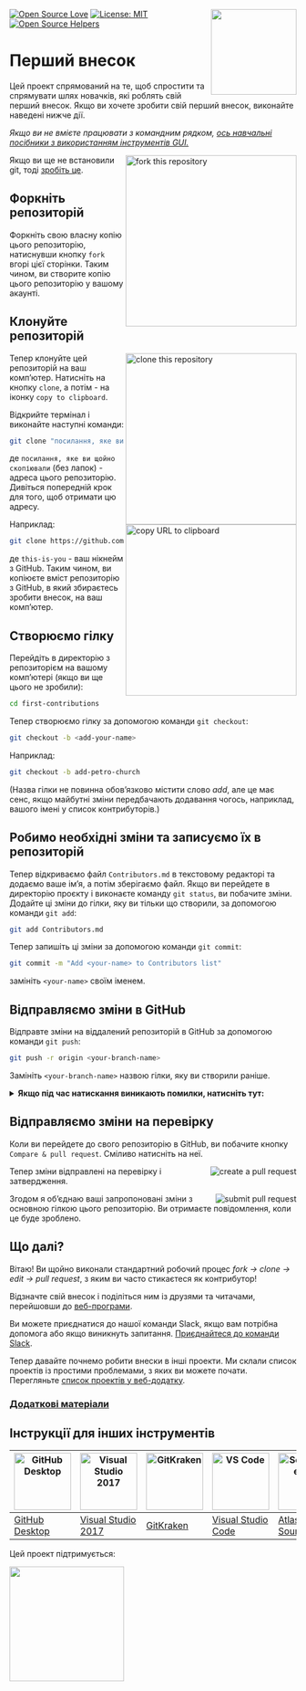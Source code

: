 [![Open Source Love](https://firstcontributions.github.io/open-source-badges/badges/open-source-v1/open-source.svg)](https://github.com/firstcontributions/open-source-badges)
[<img align="right" width="150" src="https://firstcontributions.github.io/assets/Readme/join-slack-team.png">](https://join.slack.com/t/firstcontributors/shared_invite/zt-1hg51qkgm-Xc7HxhsiPYNN3ofX2_I8FA)
[![License: MIT](https://img.shields.io/badge/License-MIT-green.svg)](https://opensource.org/licenses/MIT)
[![Open Source Helpers](https://www.codetriage.com/roshanjossey/first-contributions/badges/users.svg)](https://www.codetriage.com/roshanjossey/first-contributions)

# Перший внесок

Цей проект спрямований на те, щоб спростити та спрямувати шлях новачків, які роблять свій перший внесок. Якщо ви хочете зробити свій перший внесок, виконайте наведені нижче дії.

_Якщо ви не вмієте працювати з командним рядком, [ось навчальні посібники з використанням інструментів GUI.](#tutorials-using-other-tools)_

<img align="right" width="300" src="https://firstcontributions.github.io/assets/Readme/fork.png" alt="fork this repository" />

Якщо ви ще не встановили git, тоді [зробіть це](https://help.github.com/articles/set-up-git/).

## Форкніть репозиторій

Форкніть свою власну копію цього репозиторію, натиснувши кнопку `fork` вгорі цієї сторінки.
Таким чином, ви створите копію цього репозиторію у вашому акаунті.

## Клонуйте репозиторій

<img align="right" width="300" src="https://firstcontributions.github.io/assets/Readme/clone.png" alt="clone this repository" />

Тепер клонуйте цей репозиторій на ваш комп’ютер. Натисніть на кнопку `clone`, а потім - на іконку `copy to clipboard`.

Відкрийте термінал і виконайте наступні команди:

```bash
git clone "посилання, яке ви щойно скопіювали"
```

де `посилання, яке ви щойно скопіювали` (без лапок) - адреса цього репозиторію. Дивіться попередній крок для того, щоб отримати цю адресу.

<img align="right" width="300" src="https://firstcontributions.github.io/assets/Readme/copy-to-clipboard.png" alt="copy URL to clipboard" />

Наприклад:
```bash
git clone https://github.com/this-is-you/first-contributions.git
```

де `this-is-you` - ваш нікнейм з GitHub. Таким чином, ви копіюєте вміст репозиторію з GitHub, в який збираєтесь зробити внесок, на ваш комп’ютер.

## Створюємо гілку

Перейдіть в директорію з репозиторієм на вашому комп’ютері (якщо ви ще цього не зробили):

```bash
cd first-contributions
```

Тепер створюємо гілку за допомогою команди `git checkout`:

```bash
git checkout -b <add-your-name>
```

Наприклад:

```bash
git checkout -b add-petro-church
```

(Назва гілки не повинна обов’язково містити слово *add*, але це має сенс, якщо майбутні зміни передбачають додавання чогось, наприклад, вашого імені у список контрибуторів.)

## Робимо необхідні зміни та записуємо їх в репозиторій

Тепер відкриваємо файл `Contributors.md` в текстовому редакторі та додаємо ваше ім’я, а потім зберігаємо файл. Якщо ви перейдете в директорію проєкту і виконаєте команду `git status`, ви побачите зміни. Додайте ці зміни до гілки, яку ви тільки що створили, за допомогою команди `git add`:

```bash
git add Contributors.md
```

Тепер запишіть ці зміни за допомогою команди `git commit`:

```bash
git commit -m "Add <your-name> to Contributors list"
```

замініть `<your-name>` своїм іменем.

## Відправляємо зміни в GitHub

Відправте зміни на віддалений репозиторій в GitHub за допомогою команди `git push`:

```bash
git push -г origin <your-branch-name>
```

Замініть `<your-branch-name>` назвою гілки, яку ви створили раніше.

<details>
<summary> <strong>Якщо під час натискання виникають помилки, натисніть тут:</strong> </summary>

- ### Authentication Error
     <pre>remote: Support for password authentication was removed on August 13, 2021. Please use a personal access token instead.
  remote: Please see https://github.blog/2020-12-15-token-authentication-requirements-for-git-operations/ for more information.
  fatal: Authentication failed for 'https://github.com/<your-username>/first-contributions.git/'</pre>
  Перейдіть до [туторіалу GitHub](https://docs.github.com/en/authentication/connecting-to-github-with-ssh/adding-a-new-ssh-key-to-your-github-account) щодо створення та налаштування ключа SSH для вашого облікового запису.

</details>

## Відправляємо зміни на перевірку

Коли ви перейдете до свого репозиторію в GitHub, ви побачите кнопку `Compare & pull request`. Сміливо натисніть на неї.

<img style="float: right;" src="https://firstcontributions.github.io/assets/Readme/compare-and-pull.png" alt="create a pull request" />

Тепер зміни відправлені на перевірку і затвердження.

<img style="float: right;" src="https://firstcontributions.github.io/assets/Readme/submit-pull-request.png" alt="submit pull request" />

Згодом я об’єднаю ваші запропоновані зміни з основною гілкою цього репозиторію. Ви отримаєте повідомлення, коли це буде зроблено.

## Що далі?

Вітаю! Ви щойно виконали стандартний робочий процес _fork -> clone -> edit -> pull request_, з яким ви часто стикаєтеся як контрибутор!

Відзначте свій внесок і поділіться ним із друзями та читачами, перейшовши до [веб-програми](https://firstcontributions.github.io/#social-share).

Ви можете приєднатися до нашої команди Slack, якщо вам потрібна допомога або якщо виникнуть запитання. [Приєднайтеся до команди Slack](https://firstcontributors.slack.com/join/shared_invite/zt-29qhyr9lt-Bi7WLbgGIFqV7aCEG_grvg#/shared-invite/email).

Тепер давайте почнемо робити внески в інші проекти. Ми склали список проектів із простими проблемами, з яких ви можете почати. Перегляньте [список проектів у веб-додатку](https://firstcontributions.github.io/#project-list).

### [Додаткові матеріали](additional-material/git_workflow_scenarios/additional-material.md)

## Інструкції для інших інструментів

| <a href="../gui-tool-tutorials/github-desktop-tutorial.md"><img alt="GitHub Desktop" src="https://desktop.github.com/images/desktop-icon.svg" width="100"></a> | <a href="../gui-tool-tutorials/github-windows-vs2017-tutorial.md"><img alt="Visual Studio 2017" src="https://upload.wikimedia.org/wikipedia/commons/c/cd/Visual_Studio_2017_Logo.svg" width="100"></a> | <a href="../gui-tool-tutorials/gitkraken-tutorial.md"><img alt="GitKraken" src="https://firstcontributions.github.io/assets/gui-tool-tutorials/gitkraken-tutorial/gk-icon.png" width="100"></a> | <a href="../gui-tool-tutorials/github-windows-vs-code-tutorial.md"><img alt="VS Code" src="https://upload.wikimedia.org/wikipedia/commons/1/1c/Visual_Studio_Code_1.35_icon.png" width=100></a> | <a href="../gui-tool-tutorials/sourcetree-macos-tutorial.md"><img alt="Sourcetree App" src="https://wac-cdn.atlassian.com/dam/jcr:81b15cde-be2e-4f4a-8af7-9436f4a1b431/Sourcetree-icon-blue.svg" width=100></a> | <a href="../gui-tool-tutorials/github-windows-intellij-tutorial.md"><img alt="IntelliJ IDEA" src="https://upload.wikimedia.org/wikipedia/commons/thumb/9/9c/IntelliJ_IDEA_Icon.svg/512px-IntelliJ_IDEA_Icon.svg.png" width=100></a> |
| --- | --- | --- | --- | --- | --- |
| [GitHub Desktop](../gui-tool-tutorials/github-desktop-tutorial.md) | [Visual Studio 2017](../gui-tool-tutorials/github-windows-vs2017-tutorial.md) | [GitKraken](../gui-tool-tutorials/gitkraken-tutorial.md) | [Visual Studio Code](../gui-tool-tutorials/github-windows-vs-code-tutorial.md) | [Atlassian Sourcetree](../gui-tool-tutorials/sourcetree-macos-tutorial.md) | [IntelliJ IDEA](../gui-tool-tutorials/github-windows-intellij-tutorial.md) |

<p>Цей проект підтримується:</p>
<p>
  <a href="https://www.digitalocean.com/">
    <img src="https://opensource.nyc3.cdn.digitaloceanspaces.com/attribution/assets/SVG/DO_Logo_horizontal_blue.svg" width="201px">
  </a>
</p>
